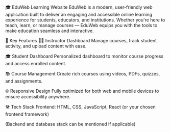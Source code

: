 🎓 EduWeb Learning Website
EduWeb is a modern, user-friendly web application built to deliver an engaging and accessible online learning experience for students, educators, and institutions. Whether you're here to teach, learn, or manage courses — EduWeb equips you with the tools to make education seamless and interactive.

🌟 Key Features
👩‍🏫 Instructor Dashboard
Manage courses, track student activity, and upload content with ease.

🎓 Student Dashboard
Personalized dashboard to monitor course progress and access enrolled content.

📚 Course Management
Create rich courses using videos, PDFs, quizzes, and assignments.

🌐 Responsive Design
Fully optimized for both web and mobile devices to ensure accessibility anywhere.

🛠️ Tech Stack
Frontend: HTML, CSS, JavaScript, React (or your chosen frontend framework)

(Backend and database stack can be mentioned if applicable)
